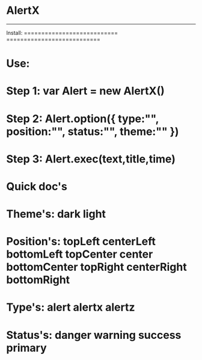 # AlertX
<hr>
Install:
===========================
<script src="https://cdn.jsdelivr.net/gh/thephibonacci/AlertX@main/src/AlertX.js"></script>
===========================

Use:
===========================
Step 1:
var Alert = new AlertX()
===========================
Step 2:
Alert.option({
type:"",
position:"",
status:"",
theme:""
})
===========================
Step 3:
Alert.exec(text,title,time)
===========================


Quick doc's 
===========================
Theme's:
dark
light
===========================
Position's:
topLeft
centerLeft
bottomLeft
topCenter
center
bottomCenter
topRight
centerRight
bottomRight
===========================
Type's:
alert
alertx
alertz
===========================
Status's:
danger
warning
success
primary
===========================
